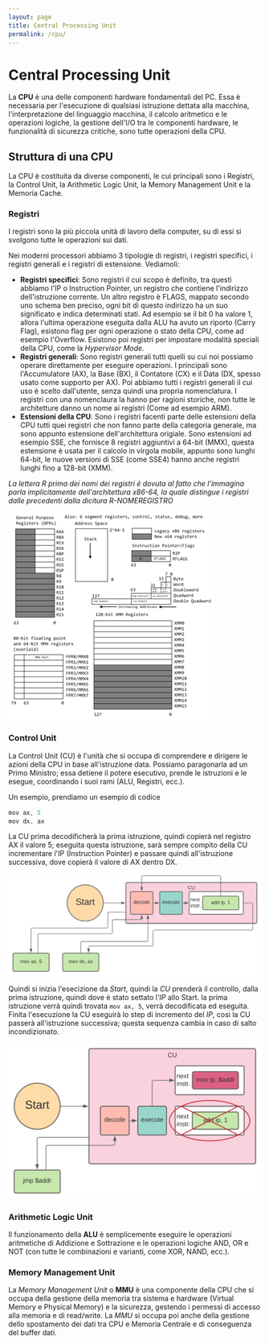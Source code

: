 ```yaml
---
layout: page
title: Central Processing Unit
permalink: /cpu/
---
```


# Central Processing Unit

La **CPU** è una delle componenti hardware fondamentali del PC. Essa è necessaria per l'esecuzione di qualsiasi istruzione dettata alla macchina, l'interpretazione del linguaggio macchina, il calcolo aritmetico e le operazioni logiche, la gestione dell'I/O tra le componenti hardware, le funzionalità di sicurezza critiche, sono tutte operazioni della CPU.

## Struttura di una CPU

La CPU è costituita da diverse componenti, le cui principali sono i Registri, la Control Unit, la Arithmetic Logic Unit, la Memory Management Unit e la Memoria Cache.

### Registri
I registri sono la più piccola unità di lavoro della computer, su di essi si svolgono tutte le operazioni sui dati.

Nei moderni processori abbiamo 3 tipologie di registri, i registri specifici, i registri generali e i registri di estensione. Vediamoli:

* **Registri specifici**: Sono registri il cui scopo è definito, tra questi abbiamo l'IP o Instruction Pointer, un registro che contiene l'indirizzo dell'istruzione corrente. Un altro registro è FLAGS, mappato secondo uno schema ben preciso, ogni bit di questo indirizzo ha un suo significato e indica determinati stati. Ad esempio se il bit 0 ha valore 1, allora l'ultima operazione eseguita dalla ALU ha avuto un riporto (Carry Flag), esistono flag per ogni operazione o stato della CPU, come ad esempio l'Overflow. Esistono poi registri per impostare modalità speciali della CPU, come la _Hypervisor Mode_.
* **Registri generali**: Sono registri generali tutti quelli su cui noi possiamo operare direttamente per eseguire operazioni. I principali sono l'Accumulatore (AX), la Base (BX), il Contatore (CX) e il Data (DX, spesso usato come supporto per AX). Poi abbiamo tutti i registri generali il cui uso è scelto dall'utente, senza quindi una propria nomenclatura. I registri con una nomenclaura la hanno per ragioni storiche, non tutte le architetture danno un nome ai registri (Come ad esempio ARM).
* **Estensioni della CPU**: Sono i registri facenti parte delle estensioni della CPU tutti quei registri che non fanno parte della categoria generale, ma sono appunto estensione dell'architettura origiale. Sono estensioni ad esempio SSE, che fornisce 8 registri aggiuntivi a 64-bit (MMX), questa estensione è usata per il calcolo in virgola mobile, appunto sono lunghi 64-bit, le nuove versioni di SSE (come SSE4) hanno anche registri lunghi fino a 128-bit (XMM).

_La lettera R prima dei nomi dei registri è dovuta al fatto che l'immagina parla implicitamente dell'architettura x86-64, la quale distingue i registri dalle precedenti dalla dicitura R-NOMEREGISTRO_

![CPUREG](assets/images/8664registers.jpg)

### Control Unit

La Control Unit (CU) è l'unità che si occupa di comprendere e dirigere le azioni della CPU in base all'istruzione data. Possiamo paragonarla ad un Primo Ministro; essa detiene il potere esecutivo, prende le istruzioni e le esegue, coordinando i suoi rami (ALU, Registri, ecc.).

Un esempio, prendiamo un esempio di codice 
```as
mov ax, 5
mov dx, ax 
```
La CU prima decodificherà la prima istruzione, quindi copierà nel registro AX il valore 5; eseguita questa istruzione, sarà sempre compito della CU incrementare l'IP (Instruction Pointer) e passare quindi all'istruzione successiva, dove copierà il valore di AX dentro DX.

![execute](assets/images/execution.svg)

Quindi si inizia l'esecizione da _Start_, quindi la _CU_ prenderà il controllo, dalla prima istruzione, quindi dove è stato settato l'_IP_ allo Start. la prima istruzione verrà quindi trovata `mov ax, 5`, verrà decodificata ed eseguita. Finita l'esecuzione la CU eseguirà lo step di incremento del _IP_, così la CU passerà all'istruzione successiva; questa sequenza cambia in caso di salto incondizionato.

![execjmp](assets/images/execjmp.svg)

### Arithmetic Logic Unit

Il funzionamento della **ALU** è semplicemente eseguire le operazioni aritmetiche di Addizione e Sottrazione e le operazioni logiche AND, OR e NOT (con tutte le combinazioni e varianti, come XOR, NAND, ecc.).

### Memory Management Unit

La _Memory Management Unit_ o **MMU** è una componente della CPU che si occupa della gestione della memoria tra sistema e hardware (Virtual Memory e Physical Memory) e la sicurezza, gestendo i permessi di accesso alla memoria e di read/write. La _MMU_ si occupa poi anche della gestione dello spostamento dei dati tra CPU e Memoria Centrale e di conseguenza del buffer dati.
